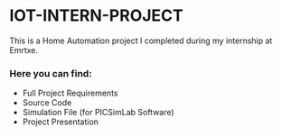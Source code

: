 # IOT-INTERN-PROJECT
This is a Home Automation project I completed during my internship at Emrtxe.

### Here you can find:
* Full Project Requirements
* Source Code
* Simulation File (for PICSimLab Software)
* Project Presentation
